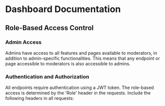 # Dashboard Documentation

## Role-Based Access Control

### Admin Access
Admins have access to all features and pages available to moderators, in addition to admin-specific functionalities. This means that any endpoint or page accessible to moderators is also accessible to admins.

### Authentication and Authorization

All endpoints require authentication using a JWT token. The role-based access is determined by the 'Role' header in the requests. Include the following headers in all requests:
